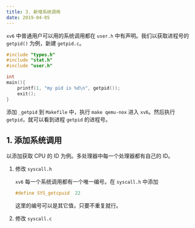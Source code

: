 ```yaml
---
title: 3. 新增系统调用
date: 2019-04-05
---
```


`xv6` 中普通用户可以用的系统调用都在 `user.h` 中有声明。我们以获取进程号的 `getpid()` 为例，新建 `getpid.c`。

```c
#include "types.h"
#include "stat.h"
#include "user.h"

int 
main(){
	printf(1, "my pid is %d\n", getpid());
	exit();
}
```

添加 `_getpid` 到 `Makefile` 中，执行 `make qemu-nox` 进入 `xv6`。然后执行 `getpid`，就可以看到进程 `getpid` 的进程号。

## 1. 添加系统调用

以添加获取 CPU 的 ID 为例。多处理器中每一个处理器都有自己的 ID。

1. 修改 `syscall.h`

   `xv6` 每一个系统调用都有一个唯一编号。在 `syscall.h` 中添加

   ```c
   #define SYS_getcpuid  22
   ```

   这里的编号可以是其它值，只要不重复就行。

2. 修改 `syscall.c`

   